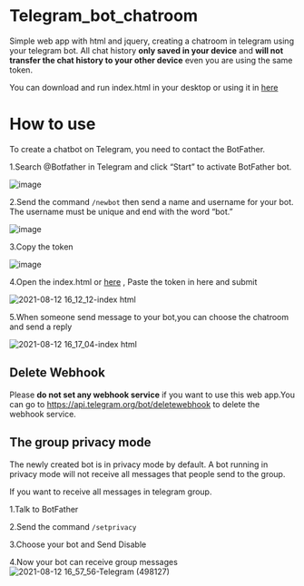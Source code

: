 # Telegram_bot_chatroom

Simple web app with html and jquery, creating a chatroom in telegram using your telegram bot. All chat history **only saved in your device** and **will not transfer the chat history to your other device** even you are using the same token.

You can download and run index.html in your desktop or using it in [here](https://wingpan79.github.io/telegram_bot_chatroom/) 

# How to use

To create a chatbot on Telegram, you need to contact the BotFather.

1.Search @Botfather in Telegram and click “Start” to activate BotFather bot.

![image](https://user-images.githubusercontent.com/28686176/129160843-9d5709a6-4cea-4dfc-b362-61aa215510d7.png)

2.Send the command ```/newbot``` then send a name and username for your bot. The username must be unique and end with the word “bot.”

![image](https://user-images.githubusercontent.com/28686176/129161538-941fab74-3667-44e9-8029-a49ce6d5e9bb.png)

3.Copy the token 

![image](https://user-images.githubusercontent.com/28686176/129161993-8fa0475e-760d-45a0-bf40-096474998dd9.png)

4.Open the index.html or [here](https://wingpan79.github.io/telegram_bot_chatroom/) , Paste the token in here and submit

![2021-08-12 16_12_12-index html](https://user-images.githubusercontent.com/28686176/129162174-239c1e35-ce95-408d-8f57-804a9892ec7d.png)

5.When someone send message to your bot,you can choose the chatroom and send a reply 

![2021-08-12 16_17_04-index html](https://user-images.githubusercontent.com/28686176/129162871-2f00f68e-2690-48a3-aacc-076ef68611eb.png)


## Delete Webhook

Please **do not set any webhook service** if you want to use this web app.You can go to [https://api.telegram.org/bot<you-token>/deletewebhook](https://api.telegram.org/bot<you-token>/deletewebhook) to delete the webhook service.
  
## The group privacy mode

The newly created bot is in privacy mode by default. A bot running in privacy mode will not receive all messages that people send to the group.
  
  If you want to receive all messages in telegram group.
  
  1.Talk to BotFather

  2.Send the command ```/setprivacy``` 
  
  3.Choose your bot and Send Disable
  
  4.Now your bot can receive group messages
![2021-08-12 16_57_56-Telegram (498127)](https://user-images.githubusercontent.com/28686176/129169114-ccc74c38-d113-4055-b067-10598381d5a8.png)
